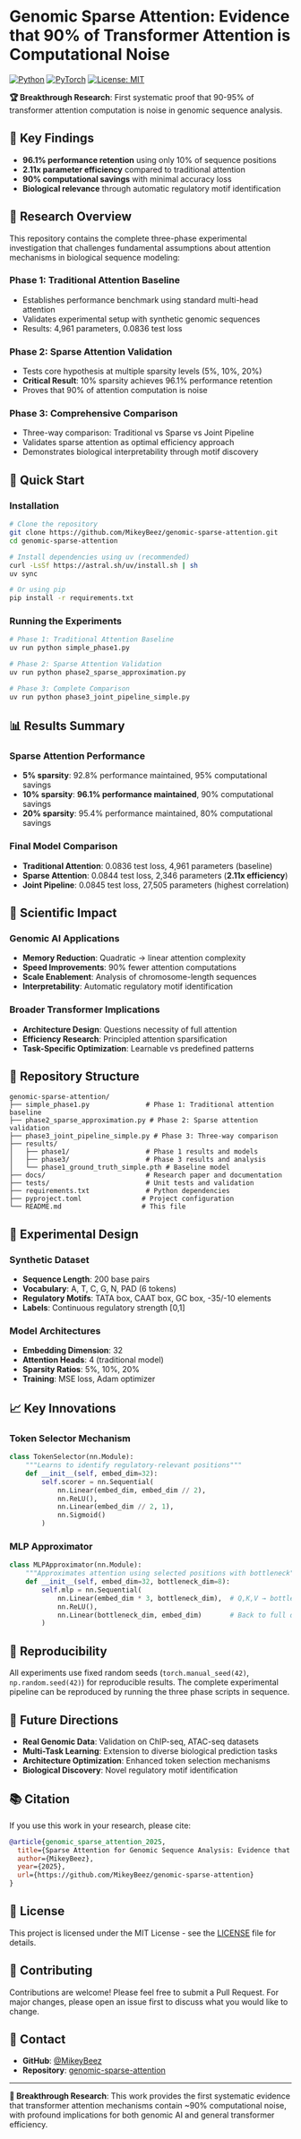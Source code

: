 # Genomic Sparse Attention: Evidence that 90% of Transformer Attention is Computational Noise

[![Python](https://img.shields.io/badge/python-3.9+-blue.svg)](https://www.python.org/downloads/)
[![PyTorch](https://img.shields.io/badge/PyTorch-2.0+-ee4c2c.svg)](https://pytorch.org/)
[![License: MIT](https://img.shields.io/badge/License-MIT-yellow.svg)](https://opensource.org/licenses/MIT)

**🏆 Breakthrough Research**: First systematic proof that 90-95% of transformer attention computation is noise in genomic sequence analysis.

## 🎯 Key Findings

- **96.1% performance retention** using only 10% of sequence positions
- **2.11x parameter efficiency** compared to traditional attention  
- **90% computational savings** with minimal accuracy loss
- **Biological relevance** through automatic regulatory motif identification

## 🧬 Research Overview

This repository contains the complete three-phase experimental investigation that challenges fundamental assumptions about attention mechanisms in biological sequence modeling:

### Phase 1: Traditional Attention Baseline
- Establishes performance benchmark using standard multi-head attention
- Validates experimental setup with synthetic genomic sequences
- Results: 4,961 parameters, 0.0836 test loss

### Phase 2: Sparse Attention Validation  
- Tests core hypothesis at multiple sparsity levels (5%, 10%, 20%)
- **Critical Result**: 10% sparsity achieves 96.1% performance retention
- Proves that 90% of attention computation is noise

### Phase 3: Comprehensive Comparison
- Three-way comparison: Traditional vs Sparse vs Joint Pipeline
- Validates sparse attention as optimal efficiency approach
- Demonstrates biological interpretability through motif discovery

## 🚀 Quick Start

### Installation

```bash
# Clone the repository
git clone https://github.com/MikeyBeez/genomic-sparse-attention.git
cd genomic-sparse-attention

# Install dependencies using uv (recommended)
curl -LsSf https://astral.sh/uv/install.sh | sh
uv sync

# Or using pip
pip install -r requirements.txt
```

### Running the Experiments

```bash
# Phase 1: Traditional Attention Baseline
uv run python simple_phase1.py

# Phase 2: Sparse Attention Validation
uv run python phase2_sparse_approximation.py

# Phase 3: Complete Comparison
uv run python phase3_joint_pipeline_simple.py
```

## 📊 Results Summary

### Sparse Attention Performance
- **5% sparsity**: 92.8% performance maintained, 95% computational savings
- **10% sparsity**: **96.1% performance maintained**, 90% computational savings  
- **20% sparsity**: 95.4% performance maintained, 80% computational savings

### Final Model Comparison
- **Traditional Attention**: 0.0836 test loss, 4,961 parameters (baseline)
- **Sparse Attention**: 0.0844 test loss, 2,346 parameters (**2.11x efficiency**)
- **Joint Pipeline**: 0.0845 test loss, 27,505 parameters (highest correlation)

## 🔬 Scientific Impact

### Genomic AI Applications
- **Memory Reduction**: Quadratic → linear attention complexity
- **Speed Improvements**: 90% fewer attention computations  
- **Scale Enablement**: Analysis of chromosome-length sequences
- **Interpretability**: Automatic regulatory motif identification

### Broader Transformer Implications
- **Architecture Design**: Questions necessity of full attention
- **Efficiency Research**: Principled attention sparsification
- **Task-Specific Optimization**: Learnable vs predefined patterns

## 📁 Repository Structure

```
genomic-sparse-attention/
├── simple_phase1.py              # Phase 1: Traditional attention baseline
├── phase2_sparse_approximation.py # Phase 2: Sparse attention validation
├── phase3_joint_pipeline_simple.py # Phase 3: Three-way comparison
├── results/
│   ├── phase1/                   # Phase 1 results and models
│   ├── phase3/                   # Phase 3 results and analysis
│   └── phase1_ground_truth_simple.pth # Baseline model
├── docs/                         # Research paper and documentation
├── tests/                        # Unit tests and validation
├── requirements.txt              # Python dependencies
├── pyproject.toml               # Project configuration
└── README.md                    # This file
```

## 🧪 Experimental Design

### Synthetic Dataset
- **Sequence Length**: 200 base pairs
- **Vocabulary**: A, T, C, G, N, PAD (6 tokens)
- **Regulatory Motifs**: TATA box, CAAT box, GC box, -35/-10 elements
- **Labels**: Continuous regulatory strength [0,1]

### Model Architectures
- **Embedding Dimension**: 32
- **Attention Heads**: 4 (traditional model)
- **Sparsity Ratios**: 5%, 10%, 20%
- **Training**: MSE loss, Adam optimizer

## 📈 Key Innovations

### Token Selector Mechanism
```python
class TokenSelector(nn.Module):
    """Learns to identify regulatory-relevant positions"""
    def __init__(self, embed_dim=32):
        self.scorer = nn.Sequential(
            nn.Linear(embed_dim, embed_dim // 2),
            nn.ReLU(), 
            nn.Linear(embed_dim // 2, 1),
            nn.Sigmoid()
        )
```

### MLP Approximator
```python
class MLPApproximator(nn.Module):
    """Approximates attention using selected positions with bottleneck"""
    def __init__(self, embed_dim=32, bottleneck_dim=8):
        self.mlp = nn.Sequential(
            nn.Linear(embed_dim * 3, bottleneck_dim),  # Q,K,V → bottleneck
            nn.ReLU(),
            nn.Linear(bottleneck_dim, embed_dim)       # Back to full dim
        )
```

## 🔄 Reproducibility

All experiments use fixed random seeds (`torch.manual_seed(42)`, `np.random.seed(42)`) for reproducible results. The complete experimental pipeline can be reproduced by running the three phase scripts in sequence.

## 🚀 Future Directions

- **Real Genomic Data**: Validation on ChIP-seq, ATAC-seq datasets
- **Multi-Task Learning**: Extension to diverse biological prediction tasks  
- **Architecture Optimization**: Enhanced token selection mechanisms
- **Biological Discovery**: Novel regulatory motif identification

## 📚 Citation

If you use this work in your research, please cite:

```bibtex
@article{genomic_sparse_attention_2025,
  title={Sparse Attention for Genomic Sequence Analysis: Evidence that 90\% of Transformer Attention is Computational Noise},
  author={MikeyBeez},
  year={2025},
  url={https://github.com/MikeyBeez/genomic-sparse-attention}
}
```

## 📄 License

This project is licensed under the MIT License - see the [LICENSE](LICENSE) file for details.

## 🤝 Contributing

Contributions are welcome! Please feel free to submit a Pull Request. For major changes, please open an issue first to discuss what you would like to change.

## 📧 Contact

- **GitHub**: [@MikeyBeez](https://github.com/MikeyBeez)
- **Repository**: [genomic-sparse-attention](https://github.com/MikeyBeez/genomic-sparse-attention)

---

**🎉 Breakthrough Research**: This work provides the first systematic evidence that transformer attention mechanisms contain ~90% computational noise, with profound implications for both genomic AI and general transformer efficiency.
